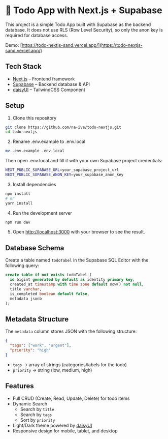 # 📝 Todo App with Next.js + Supabase
This project is a simple Todo App built with Supabase as the backend database.
It does not use RLS (Row Level Security), so only the anon key is required for database access.

Demo: [https://todo-nextjs-sand.vercel.app/](https://todo-nextjs-sand.vercel.app/)

## Tech Stack
- [Next.js](https://nextjs.org/) – Frontend framework
- [Supabase](https://supabase.com/) – Backend database & API
- [daisyUI](https://daisyui.com/) – TailwindCSS Component

## Setup
1. Clone this repository
```bash
git clone https://github.com/na-ive/todo-nextjs.git
cd todo-nextjs
```
2. Rename .env.example to .env.local
```bash
mv .env.example .env.local
```
Then open .env.local and fill it with your own Supabase project credentials:
```bash
NEXT_PUBLIC_SUPABASE_URL=your_supabase_project_url
NEXT_PUBLIC_SUPABASE_ANON_KEY=your_supabase_anon_key
```
3. Install dependencies
```bash
npm install
# or
yarn install
```
4. Run the development server
```bash
npm run dev
```
5. Open [http://localhost:3000](http://localhost:3000) with your browser to see the result.

## Database Schema
Create a table named `todoTabel` in the Supabase SQL Editor with the following query:

```sql
create table if not exists todoTabel (
  id bigint generated by default as identity primary key,
  created_at timestamp with time zone default now() not null,
  title varchar,
  is_completed boolean default false,
  metadata jsonb
);
```

## Metadata Structure
The `metadata` column stores JSON with the following structure:
```json
{
  "tags": ["work", "urgent"],
  "priority": "high"
}
```
- `tags` → array of strings (categories/labels for the todo)
- `priority` → string (low, medium, high)

## Features
- Full CRUD (Create, Read, Update, Delete) for todo items
- Dynamic Search
  - Search by `title`
  - Search by `tags`
  - Sort by `priority`
- Light/Dark theme powered by [daisyUI](https://daisyui.com/)
- Responsive design for mobile, tablet, and desktop